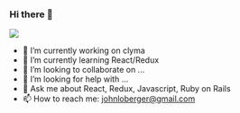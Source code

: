 ### Hi there 👋

<img align="center" src="https://github-readme7ma7X.vercel.app/api?username=johnloberger&show_icons=true&title_color=fff&icon_color=79ff97&text_color=9f9f9f&bg_color=151515" />



- 🔭 I’m currently working on clyma
- 🌱 I’m currently learning React/Redux
- 👯 I’m looking to collaborate on ...
- 🤔 I’m looking for help with ...
- 💬 Ask me about React, Redux, Javascript, Ruby on Rails
- 📫 How to reach me: johnloberger@gmail.com


